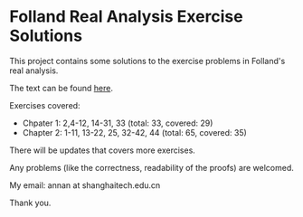 # Folland Real Analysis Exercise Solutions

This project contains some solutions to the exercise problems in Folland's real analysis.

The text can be found [here](https://github.com/annp0/folland-real-analysis-exercises/blob/main/main.pdf).

Exercises covered:

- Chpater 1: 2,4-12, 14-31, 33 (total: 33, covered: 29)
- Chapter 2: 1-11, 13-22, 25, 32-42, 44 (total: 65, covered: 35)

There will be updates that covers more exercises.

Any problems (like the correctness, readability of the proofs) are welcomed. 

My email: annan at shanghaitech.edu.cn

Thank you.